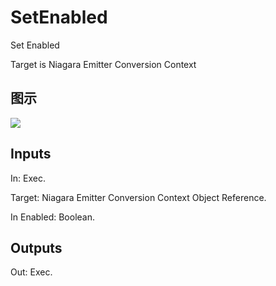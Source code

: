# SetEnabled

Set Enabled

Target is Niagara Emitter Conversion Context

## 图示

![]($-20221218-19032443.png)

## Inputs

In: Exec.

Target: Niagara Emitter Conversion Context Object Reference.

In Enabled: Boolean.  

## Outputs

Out: Exec.

